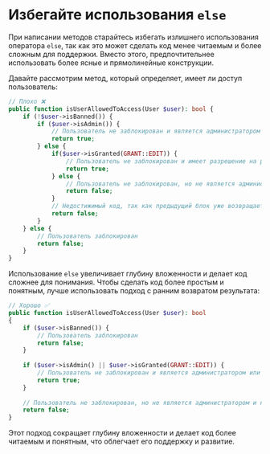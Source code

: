 # Избегайте использования `else`

При написании методов старайтесь избегать излишнего использования оператора `else`, так как это может сделать код менее читаемым и более сложным для поддержки. Вместо этого, предпочтительнее использовать более ясные и прямолинейные конструкции.

Давайте рассмотрим метод, который определяет, имеет ли доступ пользователь:

```php
// Плохо ❌
public function isUserAllowedToAccess(User $user): bool {
    if (!$user->isBanned()) {
        if ($user->isAdmin()) {
            // Пользователь не заблокирован и является администратором
            return true;
        } else {
            if($user->isGranted(GRANT::EDIT)) {
                // Пользователь не заблокирован и имеет разрешение на редактирование
                return true;
            } else {
                // Пользователь не заблокирован, но не является администратором и не имеет разрешения на редактирование
                return false;
            }
            // Недостижимый код, так как предыдущий блок уже возвращает результат
            return false;
        }
    } else {
        // Пользователь заблокирован
        return false;
    }
}
```

Использование `else` увеличивает глубину вложенности и делает код сложнее для понимания. Чтобы сделать код более простым и понятным, лучше использовать подход с ранним возвратом результата:

```php
// Хорошо ✅
public function isUserAllowedToAccess(User $user): bool
{
    if ($user->isBanned()) {
        // Пользователь заблокирован
        return false;
    }
    
    if ($user->isAdmin() || $user->isGranted(GRANT::EDIT)) {
        // Пользователь не заблокирован и является администратором или имеет разрешение на редактирование
        return true;
    }
    
    // Пользователь не заблокирован, но не является администратором и не имеет разрешения на редактирование
    return false;
}
```

Этот подход сокращает глубину вложенности и делает код более читаемым и понятным, что облегчает его поддержку и развитие.
